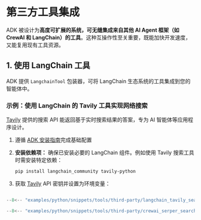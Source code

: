 # 第三方工具集成

ADK 被设计为**高度可扩展的系统，可无缝集成来自其他 AI Agent 框架（如 CrewAI 和 LangChain）的工具**。这种互操作性至关重要，既能加快开发速度，又能复用现有工具资源。

## 1. 使用 LangChain 工具

ADK 提供 `LangchainTool` 包装器，可将 LangChain 生态系统的工具集成到您的智能体中。

### 示例：使用 LangChain 的 Tavily 工具实现网络搜索

[Tavily](https://tavily.com/) 提供的搜索 API 能返回基于实时搜索结果的答案，专为 AI 智能体等应用程序设计。

1. 遵循 [ADK 安装指南](../get-started/installation.md)完成基础配置

2. **安装依赖项：** 确保已安装必要的 LangChain 组件。例如使用 Tavily 搜索工具时需安装特定依赖：

    ```bash
    pip install langchain_community tavily-python
    ```

3. 获取 [Tavily](https://tavily.com/) API 密钥并设置为环境变量：

    ```bash
```py
--8<-- "examples/python/snippets/tools/third-party/langchain_tavily_search.py"
```
```py
--8<-- "examples/python/snippets/tools/third-party/crewai_serper_search.py"
```